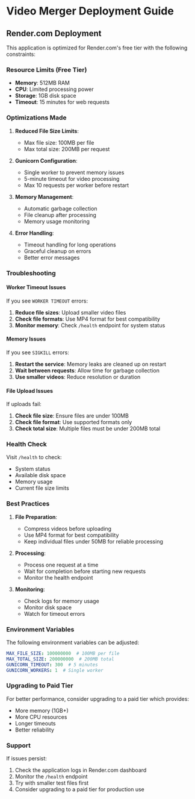 # Video Merger Deployment Guide

## Render.com Deployment

This application is optimized for Render.com's free tier with the following constraints:

### Resource Limits (Free Tier)
- **Memory**: 512MB RAM
- **CPU**: Limited processing power
- **Storage**: 1GB disk space
- **Timeout**: 15 minutes for web requests

### Optimizations Made

1. **Reduced File Size Limits**:
   - Max file size: 100MB per file
   - Max total size: 200MB per request

2. **Gunicorn Configuration**:
   - Single worker to prevent memory issues
   - 5-minute timeout for video processing
   - Max 10 requests per worker before restart

3. **Memory Management**:
   - Automatic garbage collection
   - File cleanup after processing
   - Memory usage monitoring

4. **Error Handling**:
   - Timeout handling for long operations
   - Graceful cleanup on errors
   - Better error messages

### Troubleshooting

#### Worker Timeout Issues
If you see `WORKER TIMEOUT` errors:

1. **Reduce file sizes**: Upload smaller video files
2. **Check file formats**: Use MP4 format for best compatibility
3. **Monitor memory**: Check `/health` endpoint for system status

#### Memory Issues
If you see `SIGKILL` errors:

1. **Restart the service**: Memory leaks are cleaned up on restart
2. **Wait between requests**: Allow time for garbage collection
3. **Use smaller videos**: Reduce resolution or duration

#### File Upload Issues
If uploads fail:

1. **Check file size**: Ensure files are under 100MB
2. **Check file format**: Use supported formats only
3. **Check total size**: Multiple files must be under 200MB total

### Health Check

Visit `/health` to check:
- System status
- Available disk space
- Memory usage
- Current file size limits

### Best Practices

1. **File Preparation**:
   - Compress videos before uploading
   - Use MP4 format for best compatibility
   - Keep individual files under 50MB for reliable processing

2. **Processing**:
   - Process one request at a time
   - Wait for completion before starting new requests
   - Monitor the health endpoint

3. **Monitoring**:
   - Check logs for memory usage
   - Monitor disk space
   - Watch for timeout errors

### Environment Variables

The following environment variables can be adjusted:

```yaml
MAX_FILE_SIZE: 100000000  # 100MB per file
MAX_TOTAL_SIZE: 200000000  # 200MB total
GUNICORN_TIMEOUT: 300  # 5 minutes
GUNICORN_WORKERS: 1  # Single worker
```

### Upgrading to Paid Tier

For better performance, consider upgrading to a paid tier which provides:
- More memory (1GB+)
- More CPU resources
- Longer timeouts
- Better reliability

### Support

If issues persist:
1. Check the application logs in Render.com dashboard
2. Monitor the `/health` endpoint
3. Try with smaller test files first
4. Consider upgrading to a paid tier for production use 